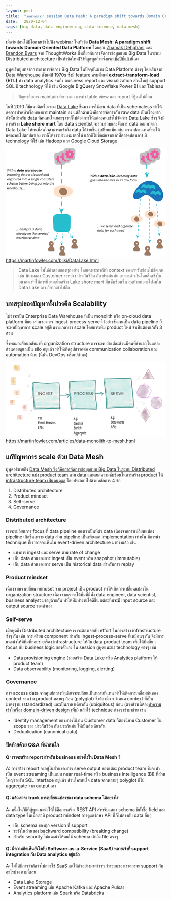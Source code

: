 ```yaml
---
layout: post
title:  "จดคำถามจาก session Data Mesh: A paradigm shift towards Domain Oriented Data Platform"
date:   2020-12-04
tags: [big-data, data-engineering, data-science, data-mesh]
---
```


เมื่อวันก่อนได้มีโอกาสเข้าไปฟัง webinar ในหัวข้อ **Data Mesh: A paradigm shift towards Domain Oriented Data Platform** โดยคุณ [Zhamak Dehghani](https://twitter.com/zhamakd) และ [Brandon Byars](https://twitter.com/brandonbyars) จาก ThoughtWorks ซึ่งเกี่ยวกับการจัดการข้อมูลแบบ Big Data ในระบบ Distributed architecture เป็นหัวข้อใหม่(?)ที่ถูกพูดถึงครั้งแรก[เมื่อปีที่แล้ว](https://martinfowler.com/articles/data-monolith-to-mesh.html)นี่เอง   

ผู้พูดเริ่มปูบทจากการเล่าการจัดการ Big Data ในปัจจุบันผ่าน Data Platform ต่างๆ โดยเริ่มจาก [Data Warehouse](https://www.thoughtworks.com/radar/platforms/enterprise-data-warehouse) ตั้งแต่ปี 1970s ซึ่งมี feature ครบตั้งแต่ **extract-transform-load (ETL)** ทำ data analytics จนถึง business report และ visualization ส่วนใหญ่ support SQL มี technology ที่ใช้ เช่น Google BigQuery Snowflake Power BI และ Tableau

> ปัญหาคือการ maintain ที่ยากมาก การทำ table view และ report ที่รู้แค่ไม่กี่คน

ในปี 2010 ก็มีแนวคิดเรื่องของ [Data Lake](https://www.thoughtworks.com/radar/techniques/data-lake) ขึ้นมา การใช้งาน data ที่เป็น schemaless ทำให้ลดการปวดหัวเรื่องของการ maintain ลง แต่อีกด้านนึงคือการจัดการกับ raw data เป็นเรื่องยาก ดังนั้นสำหรับ data ที่คนสนใจเยอะๆ เราก็ไม่ต้องการให้แต่ละคนเข้าไปจัดการ Data Lake ซ้ำๆ จึงมีการสร้าง **Lake shore mart** โดย data scientist จะรวบรวมและจัดการ data ออกมาจาก Data Lake ให้คนที่สนใจสามารถเข้าถึง data ได้ง่ายขึ้น (เปรียบเทียบกับการหาปลา แทนที่จะให้แต่ละคนไปตกปลาเอง เราก็ให้ชาวประมงมาตกให้ แล้วก็ไปซื้อต่อจากเค้าที่ตลาดปลาเอา)  มี technology ที่ใช้ เช่น Hadoop และ Google Cloud Storage

![Distributed Warehouse vs Data Lake](/assets/2020-12-04-data-warehouse-vs-data-lake.png)
<https://martinfowler.com/bliki/DataLake.html>

> Data Lake ไม่ใช่คำตอบของทุกอย่าง โดยเฉพาะกรณีที่ context ของเราซับซ้อนไม่ชัดเจน เช่น นิยามของ Customer ระหว่าง ประกันชีวิต กับ ประกันภัย อาจจะต่างกันโดยสิ้นเชิงในอนาคต ทำให้การนิยามเพื่อสร้าง Lake shore mart มันซับซ้อนขึ้น สุดท้ายพอจะไปงมใน Data Lake เอง ก็ยากเข้าไปอีก

## บทสรุปของปัญหาทั้งปวงคือ Scalability
ไม่ว่าจะเป็น Enterprise Data Warehouse ที่เป็น monolith หรือ on-cloud data platform ที่แยกส่วนของการ ingest-process-serve ไว้อย่างชัดเจนเป็น data pipeline ก็จะพบปัญหาการ scale อยู่ดีเพราะเวลาเรา scale โดยการเพิ่ม product ใหม่ จำเป็นต้องแก้ทั้ง 3 ส่วน  

ซึ่งพอมองย้อนกลับมาที่ organization structure อาจจะพบว่าแต่ละส่วนมีคนที่ชำนาญในแต่ละส่วนคอยดูแลเป็น silo อยู่แล้ว ทำให้เกิดอุปสรรคต่อ communication collaboration และ automation ด้วย (นี่มัน DevOps หรือเปล่านะ)  

![Distributed monolithic data platform](/assets/2020-12-04-distributed-monolithic-data-platform.png)
<https://martinfowler.com/articles/data-monolith-to-mesh.html>

## แก้ปัญหาการ scale ด้วย Data Mesh
ผู้พูดอธิบายถึง <u>Data Mesh ซึ่งก็คือการจัดการข้อมูลแบบ Big Data ในระบบ Distributed architecture แบ่ง product team ตาม data และแยกความซับซ้อนในการสร้าง product ให้ infrastructure team เป็นคนดูแล</u> โดยประกอบไปด้วยหลักการ 4 ข้อ  

1. Distributed architecture
2. Product mindset
3. Self-serve
4. Governance

### Distributed architecture
เราจะเปลี่ยนการ focus ที่ data pipeline ของเราเป็นที่ตัว data เนื่องจากการเปลี่ยนแปลง pipeline เกิดขึ้นเพราะ data ส่วน pipeline เป็นเพียงแค่ implementation เท่านั้น มีการนำ technique ที่เราอาจจะเห็นใน event-driven architecture มาบ้างแล้ว เช่น

- แบ่งการ ingest และ serve ตาม rate of change
- เก็บ data ส่วนของการ ingest เป็น event หรือ snapshot (immutable)
- เก็บ data ส่วนของการ serve เป็น historical data สำหรับการ replay

### Product mindset
เนื่องจากเราเปลี่ยน mindset จาก project เป็น product ทำให้เกิดการเปลี่ยนแปลงใน organization structure เนื่องจากเราจะได้ทีมที่มีทั้ง data engineer, data scientist, business analyst มาอยู่ด้วยกัน ทำให้ทีมทำงานได้ดีขึ้น แต่ละทีมจะมี input source และ output source ของตัวเอง

### Self-serve
เมื่อพูดถึง Distributed architecture เราจะต้องเจอกับ effort ในการสร้าง infrastructure ซ้ำๆ กัน เช่น การเตรียม component สำหรับ ingest-process-serve ที่เหมือนๆ กัน จึงมีการแนะนำให้มีทีมที่คอยช่วยเรื่อง infrastructure ให้กับ data product team เพื่อให้ทีมอื่นๆ focus กับ business logic ของตัวเอง ใน session ผู้พูดแนะนำ technology ต่างๆ เช่น

- Data provisioning engine (ช่วยสร้าง Data Lake หรือ Analytics platform ให้ product team)
- Data observability (monitoring, logging, alerting)

### Governance
การ access data จากศูนย์กลางที่ๆเดียวจะเปลี่ยนเป็นหลายที่แทน ทำให้เกิดการเหลื่อมกันของ context ระหว่าง product หลายๆ ก้อน (polyglot) จึงต้องมีการกำหนด context ที่เป็นมาตรฐาน (standardized) และเป็นภาษาเดียวกัน (ubiquitous) ก่อน (ตรงส่วนนี้ต้อง[ทำความเข้าใจเรื่อง domain-driven design เพิ่ม](https://medium.com/@metawin/%E0%B8%AA%E0%B8%A3%E0%B8%B8%E0%B8%9B-class-domain-driven-design-by-roofimon-4282c50527f)) แล้วใช้ technique ต่างๆ เข้ามาช่วย เช่น

- Identity management อย่างการใช้งาน Customer data ก็ต้องนิยาม Customer ใน scope ของ ประกันชีวิต กับ ประกันภัย ให้่เป็นสิ่งเดียวกัน
- Deduplication (canonical data)

### ปิดท้ายด้วย Q&A ที่น่าสนใจ
#### Q: เราจะสร้าง report สำหรับ business อย่างไรใน Data Mesh ?

A: การสร้าง report จะอยู่ในส่วนของการ serve output ของแต่ละ product team ซึ่งจะทำเป็น event streaming เป็นแบบ near real-time หรือ business intelligence (BI) ที่ส่วนใหญ่รองรับ SQL interface อยู่แล้ว ส่วนใครสนใจ data จากหลายๆ polyglot ก็ไป aggregate จาก output เอา


#### Q: แล้วเราจะ track การเปลี่ยนแปลงของ data schema ได้อย่างไร

A: หนึ่งในวิธีที่ผู้พูดแนะนำให้ใช้คือการสร้าง REST API สำหรับแสดง schema มีทั้งชื่อ field และ data type ในเมื่อเรามี product mindset การดูแลรักษา API นี้ก็ไม่ต่างกับ data อื่นๆ 
- เก็บ schema ของทุก version ที่ support
- ระวังในส่วนของ backward compatibility (breaking change)
- สำหรับ security ไม่แนะนำให้คนใช้ schema เข้าถึง file ตรงๆ


#### Q: มีความคิดเห็นยังไงกับ Software-as-a-Service (SaaS) หลายเจ้าที่ support integration กับ Data analytics อยู่แล้ว

A: ไม่ได้มีการจำกัดว่าไม่ควรใช้ SaaS แต่ให้ตัวอย่างมาคร่าวๆ ว่าระบบของเราควรจะ support กับอะไรบ้าง ตามนี้เลย
- Data Lake Storage
- Event streaming เช่น Apache Kafka และ Apache Pulsar
- Analytics platform เช่น Spark หรือ Databricks